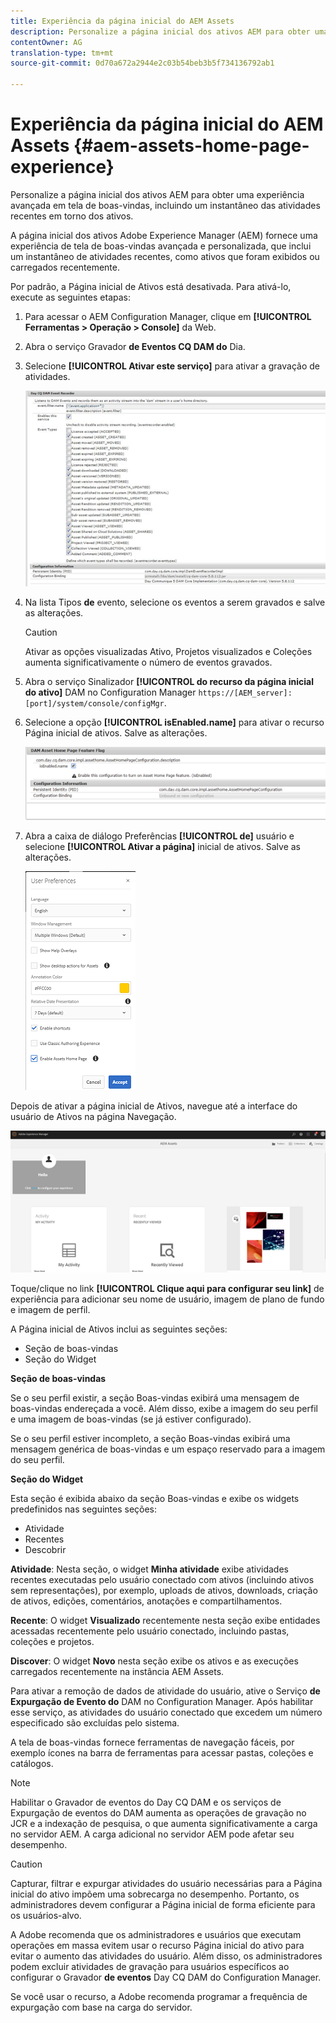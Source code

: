 ```yaml
---
title: Experiência da página inicial do AEM Assets
description: Personalize a página inicial dos ativos AEM para obter uma experiência avançada em tela de boas-vindas, incluindo um instantâneo das atividades recentes em torno dos ativos.
contentOwner: AG
translation-type: tm+mt
source-git-commit: 0d70a672a2944e2c03b54beb3b5f734136792ab1

---
```



# Experiência da página inicial do AEM Assets {#aem-assets-home-page-experience}

Personalize a página inicial dos ativos AEM para obter uma experiência avançada em tela de boas-vindas, incluindo um instantâneo das atividades recentes em torno dos ativos.

A página inicial dos ativos Adobe Experience Manager (AEM) fornece uma experiência de tela de boas-vindas avançada e personalizada, que inclui um instantâneo de atividades recentes, como ativos que foram exibidos ou carregados recentemente.

Por padrão, a Página inicial de Ativos está desativada. Para ativá-lo, execute as seguintes etapas:

1. Para acessar o AEM Configuration Manager, clique em **[!UICONTROL Ferramentas > Operação > Console]** da Web.
1. Abra o serviço Gravador **de Eventos CQ DAM do** Dia.
1. Selecione **[!UICONTROL Ativar este serviço]** para ativar a gravação de atividades.

   ![chlimage_1-250](assets/chlimage_1-250.png)

1. Na lista Tipos **de** evento, selecione os eventos a serem gravados e salve as alterações.

   >[!CAUTION]
   >
   >Ativar as opções visualizadas Ativo, Projetos visualizados e Coleções aumenta significativamente o número de eventos gravados.

1. Abra o serviço Sinalizador **[!UICONTROL do recurso da página inicial do ativo]** DAM no Configuration Manager `https://[AEM_server]:[port]/system/console/configMgr`.
1. Selecione a opção **[!UICONTROL isEnabled.name]** para ativar o recurso Página inicial de ativos. Salve as alterações.

   ![chlimage_1-251](assets/chlimage_1-251.png)

1. Abra a caixa de diálogo Preferências **[!UICONTROL de]** usuário e selecione **[!UICONTROL Ativar a página]** inicial de ativos. Salve as alterações.

   ![user_preferences](assets/user_preferences.png)

Depois de ativar a página inicial de Ativos, navegue até a interface do usuário de Ativos na página Navegação.

![home_page](assets/home_page.png)

Toque/clique no link **[!UICONTROL Clique aqui para configurar seu link]** de experiência para adicionar seu nome de usuário, imagem de plano de fundo e imagem de perfil.

A Página inicial de Ativos inclui as seguintes seções:

* Seção de boas-vindas
* Seção do Widget

**Seção de boas-vindas**

Se o seu perfil existir, a seção Boas-vindas exibirá uma mensagem de boas-vindas endereçada a você. Além disso, exibe a imagem do seu perfil e uma imagem de boas-vindas (se já estiver configurado).

Se o seu perfil estiver incompleto, a seção Boas-vindas exibirá uma mensagem genérica de boas-vindas e um espaço reservado para a imagem do seu perfil.

**Seção do Widget**

Esta seção é exibida abaixo da seção Boas-vindas e exibe os widgets predefinidos nas seguintes seções:

* Atividade
* Recentes
* Descobrir

**Atividade**: Nesta seção, o widget **Minha atividade** exibe atividades recentes executadas pelo usuário conectado com ativos (incluindo ativos sem representações), por exemplo, uploads de ativos, downloads, criação de ativos, edições, comentários, anotações e compartilhamentos.

**Recente**: O widget **Visualizado** recentemente nesta seção exibe entidades acessadas recentemente pelo usuário conectado, incluindo pastas, coleções e projetos.

**Discover**: O widget **Novo** nesta seção exibe os ativos e as execuções carregados recentemente na instância AEM Assets.

Para ativar a remoção de dados de atividade do usuário, ative o Serviço **de Expurgação de Evento do** DAM no Configuration Manager. Após habilitar esse serviço, as atividades do usuário conectado que excedem um número especificado são excluídas pelo sistema.

A tela de boas-vindas fornece ferramentas de navegação fáceis, por exemplo ícones na barra de ferramentas para acessar pastas, coleções e catálogos.

>[!NOTE]
>
>Habilitar o Gravador de eventos do Day CQ DAM e os serviços de Expurgação de eventos do DAM aumenta as operações de gravação no JCR e a indexação de pesquisa, o que aumenta significativamente a carga no servidor AEM. A carga adicional no servidor AEM pode afetar seu desempenho.

>[!CAUTION]
>
>Capturar, filtrar e expurgar atividades do usuário necessárias para a Página inicial do ativo impõem uma sobrecarga no desempenho. Portanto, os administradores devem configurar a Página inicial de forma eficiente para os usuários-alvo.
>
>A Adobe recomenda que os administradores e usuários que executam operações em massa evitem usar o recurso Página inicial do ativo para evitar o aumento das atividades do usuário. Além disso, os administradores podem excluir atividades de gravação para usuários específicos ao configurar o Gravador **de eventos** Day CQ DAM do Configuration Manager.
>
>Se você usar o recurso, a Adobe recomenda programar a frequência de expurgação com base na carga do servidor.
